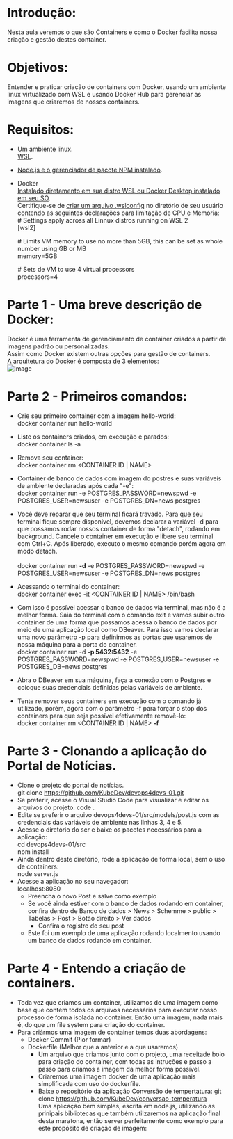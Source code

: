 # Introdução:<br>
Nesta aula veremos o que são Containers e como o Docker facilita nossa criação e gestão destes container.

# Objetivos:<br>
Entender e praticar criação de containers com Docker, usando um ambiente linux virtualizado com WSL e usando Docker Hub para gerenciar as imagens que criaremos de nossos containers.

# Requisitos:<br>
* Um ambiente linux.<br>
  [WSL](https://www.youtube.com/watch?v=2X61S4mf6is&pp=ygUVZmFicsOtY2lvIHZlcm9uZXogd3Ns).
* [Node.js e o gerenciador de pacote NPM instalado](https://learn.microsoft.com/en-us/windows/dev-environment/javascript/nodejs-on-wsl).<br>
* Docker<br>
  [Instalado diretamento em sua distro WSL ou Docker Desktop instalado em seu SO](https://www.youtube.com/live/2X61S4mf6is?si=W-_caH2scFlPAETO&t=4392).<br>
  Certifique-se de [criar um arquivo .wslconfig](https://www.youtube.com/live/O813vtoaXmc?si=NNkHa2n44eA20Itb&t=5427) no diretório de seu usuário contendo as seguintes declarações para limitação de CPU e Memória:<br>
  \# Settings apply across all Linnux distros running on WSL 2<br>
  [wsl2]
  
  \# Limits VM memory to use no more than 5GB, this can be set as whole number using GB or MB<br>
  memory=5GB
  
  \# Sets de VM to use 4 virtual processors<br>
  processors=4

# Parte 1 - Uma breve descrição de Docker:<br>
  Docker é uma ferramenta de gerenciamento de container criados a partir de imagens padrão ou personalizadas.<br> 
  Assim como Docker existem outras opções para gestão de containers.<br>
  A arquitetura do Docker é composta de 3 elementos:<br>
  ![image](https://github.com/OFelipeMartins/LearningRoad/assets/57650447/ac224440-8a93-4b20-b9e2-f351035751a4)

# Parte 2 - Primeiros comandos:<br>
  * Crie seu primeiro container com a imagem hello-world:<br>
    docker container run hello-world<br>
  * Liste os containers criados, em execução e parados:<br>
    docker container ls -a<br>
  * Remova seu container:<br>
    docker container rm <CONTAINER ID | NAME><br>

  * Container de banco de dados com imagem do postres e suas variáveis de ambiente declaradas após cada "-e":<br>
    docker container run -e POSTGRES_PASSWORD=newspwd -e POSTGRES_USER=newsuser -e POSTGRES_DN=news postgres<br>
  * Você deve reparar que seu terminal ficará travado. Para que seu terminal fique sempre disponível, devemos declarar a variável -d para que possamos rodar nossos container de forma "detach", rodando em background. Cancele o container em execução e libere seu terminal com Ctrl+C. Após liberado, executo o mesmo comando porém agora em modo detach.<br>    
    docker container run <b>-d</b> -e POSTGRES_PASSWORD=newspwd -e POSTGRES_USER=newsuser -e POSTGRES_DN=news postgres<br>
  * Acessando o terminal do container:<br>
    docker container exec -it <CONTAINER ID | NAME> /bin/bash<br>
  * Com isso é possível acessar o banco de dados via terminal, mas não é a melhor forma. Saia do terminal com o comando exit e vamos subir outro container de uma forma que possamos acessa o banco de dados por meio de uma aplicação local como DBeaver. Para isso vamos declarar uma novo parâmetro -p para definirmos as portas que usaremos de nossa máquina para a porta do container.<br>
    docker container run -d <b>-p 5432:5432</b> -e POSTGRES_PASSWORD=newspwd -e POSTGRES_USER=newsuser -e POSTGRES_DB=news postgres<br>
  * Abra o DBeaver em sua máquina, faça a conexão com o Postgres e coloque suas credenciais definidas pelas variáveis de ambiente.   
  * Tente remover seus containers em execução com o comando já utilizado, porém, agora com o parâmetro -f para forçar o stop dos containers para que seja possível efetivamente removê-lo:<br>
    docker container rm <CONTAINER ID | NAME> <b>-f</b><br>

# Parte 3 - Clonando a aplicação do Portal de Notícias.<br>
  * Clone o projeto do portal de notícias.<br>
    git clone https://github.com/KubeDev/devops4devs-01.git<br>
  * Se preferir, acesse o Visual Studio Code para visualizar e editar os arquivos do projeto.
    code .
  * Edite se preferir o arquivo devops4devs-01/src/models/post.js com as credenciais das variáveis de ambiente nas linhas 3, 4 e 5.<br>
  * Acesse o diretório do scr e baixe os pacotes necessários para a aplicação:<br>
      cd devops4devs-01/src<br>
      npm install<br>
  * Ainda dentro deste diretório, rode a aplicação de forma local, sem o uso de containers:<br>
      node server.js<br>
  * Acesse a aplicação no seu navegador:<br>
        localhost:8080<br>
    * Preencha o novo Post e salve como exemplo
    * Se você ainda estiver com o banco de dados rodando em container, confira dentro de Banco de dados > News > Schemme > public > Tabelas > Post > Botão direito > Ver dados
      * Confira o registro do seu post
    * Este foi um exemplo de uma aplicação rodando localmento usando um banco de dados rodando em container.
# Parte 4 - Entendo a criação de containers.
  * Toda vez que criamos um container, utilizamos de uma imagem como base que contém todos os arquivos necessários para executar nosso processo de forma isolada no container. Então uma imagem, nada mais é, do que um file system para criação do container.
  * Para criármos uma imagem de container temos duas abordagens:
    * Docker Commit (Pior formar)
    * Dockerfile (Melhor que a anterior e a que usaremos)
      * Um arquivo que criamos junto com o projeto, uma receitade bolo para criação do container, com todas as intruções e passo a passo para criamos a imagem da melhor forma possível.
      * Criaremos uma imagem docker de uma aplicação mais simplificada com uso do dockerfile.
      * Baixe o repositório da aplicação Conversão de tempertatura:
        git clone https://github.com/KubeDev/conversao-temperatura<br>
        Uma aplicação bem simples, escrita em node.js, utilizando as prinipais bibliotecas que também utilzaremos na aplicação final desta maratona, então server perfeitamente como exemplo para este propósito de criação de imagem:
        









